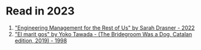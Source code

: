 # Read in 2023

1. ["Engineering Management for the Rest of Us" by Sarah Drasner - 2022]
2. ["El marit gos" by Yoko Tawada - (The Bridegroom Was a Dog, Catalan edition, 2019) - 1998]


["Engineering Management for the Rest of Us" by Sarah Drasner - 2022]:https://www.engmanagement.dev/
["El marit gos" by Yoko Tawada - (The Bridegroom Was a Dog, Catalan edition, 2019) - 1998]:https://g.co/kgs/Usuh93
